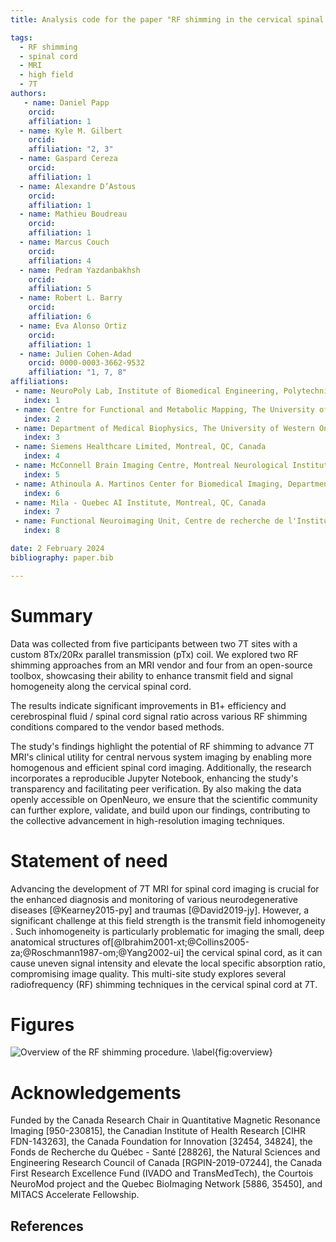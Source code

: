 ```yaml
---
title: Analysis code for the paper "RF shimming in the cervical spinal cord at 7T"

tags:
  - RF shimming
  - spinal cord
  - MRI
  - high field
  - 7T
authors:
   - name: Daniel Papp
    orcid: 
    affiliation: 1
  - name: Kyle M. Gilbert
    orcid: 
    affiliation: "2, 3"
  - name: Gaspard Cereza
    orcid: 
    affiliation: 1
  - name: Alexandre D’Astous
    orcid: 
    affiliation: 1
  - name: Mathieu Boudreau
    orcid: 
    affiliation: 1
  - name: Marcus Couch
    orcid: 
    affiliation: 4
  - name: Pedram Yazdanbakhsh
    orcid: 
    affiliation: 5
  - name: Robert L. Barry
    orcid: 
    affiliation: 6
  - name: Eva Alonso Ortiz
    orcid: 
    affiliation: 1
  - name: Julien Cohen-Adad
    orcid: 0000-0003-3662-9532
    affiliation: "1, 7, 8"
affiliations:
 - name: NeuroPoly Lab, Institute of Biomedical Engineering, Polytechnique Montreal, Montreal, QC, Canada
   index: 1
 - name: Centre for Functional and Metabolic Mapping, The University of Western Ontario, London, ON, Canada
   index: 2
 - name: Department of Medical Biophysics, The University of Western Ontario, London, ON, Canada
   index: 3
 - name: Siemens Healthcare Limited, Montreal, QC, Canada
   index: 4
 - name: McConnell Brain Imaging Centre, Montreal Neurological Institute, McGill University, Montreal, QC, Canada
   index: 5
 - name: Athinoula A. Martinos Center for Biomedical Imaging, Department of Radiology, Massachusetts General Hospital, Charlestown, MA, USA
   index: 6
 - name: Mila - Quebec AI Institute, Montreal, QC, Canada
   index: 7
 - name: Functional Neuroimaging Unit, Centre de recherche de l'Institut universitaire de gériatrie de Montréal QC, Canada
   index: 8

date: 2 February 2024
bibliography: paper.bib

---
```


# Summary

Data was collected from five participants between two 7T sites with a custom 8Tx/20Rx parallel transmission (pTx) coil. We explored two RF shimming approaches from an MRI vendor and four from an open-source toolbox, showcasing their ability to enhance transmit field and signal homogeneity along the cervical spinal cord.

The results indicate significant improvements in B1+ efficiency and cerebrospinal fluid / spinal cord signal ratio across various RF shimming conditions compared to the vendor based methods.

The study's findings highlight the potential of RF shimming to advance 7T MRI's clinical utility for central nervous system imaging by enabling more homogenous and efficient spinal cord imaging. Additionally, the research incorporates a reproducible Jupyter Notebook, enhancing the study's transparency and facilitating peer verification. By also making the data openly accessible on OpenNeuro, we ensure that the scientific community can further explore, validate, and build upon our findings, contributing to the collective advancement in high-resolution imaging techniques.


# Statement of need

Advancing the development of 7T MRI for spinal cord imaging is crucial for the enhanced diagnosis and monitoring of various neurodegenerative diseases [@Kearney2015-py] and traumas [@David2019-jy]. However, a significant challenge at this field strength is the transmit field inhomogeneity . Such inhomogeneity is particularly problematic for imaging the small, deep anatomical structures of[@Ibrahim2001-xt;@Collins2005-za;@Roschmann1987-om;@Yang2002-ui] the cervical spinal cord, as it can cause uneven signal intensity and elevate the local specific absorption ratio, compromising image quality. This multi-site study explores several radiofrequency (RF) shimming techniques in the cervical spinal cord at 7T.


# Figures

![Overview of the RF shimming procedure.
\label{fig:overview}](featured.png)


# Acknowledgements

Funded by the Canada Research Chair in Quantitative Magnetic Resonance Imaging [950-230815], the Canadian Institute of Health Research [CIHR FDN-143263], the Canada Foundation for Innovation [32454, 34824], the Fonds de Recherche du Québec - Santé [28826], the Natural Sciences and Engineering Research Council of Canada [RGPIN-2019-07244], the Canada First Research Excellence Fund (IVADO and TransMedTech), the Courtois NeuroMod project and the Quebec BioImaging Network [5886, 35450], and MITACS Accelerate Fellowship.


## References

